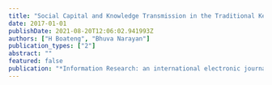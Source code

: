 ```yaml
---
title: "Social Capital and Knowledge Transmission in the Traditional Kente Textile Industry of Ghana"
date: 2017-01-01
publishDate: 2021-08-20T12:06:02.941993Z
authors: ["H Boateng", "Bhuva Narayan"]
publication_types: ["2"]
abstract: ""
featured: false
publication: "*Information Research: an international electronic journal*"
---
```


